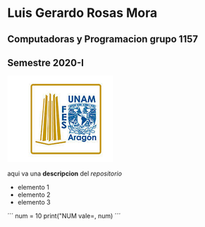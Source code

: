 # Luis Gerardo Rosas Mora
## Computadoras y Programacion grupo 1157
## Semestre 2020-I
![logo FES Aragon](fesa.jpg)

aqui va una **descripcion** del *repositorio*
- elemento 1
- elemento 2
- elemento 3

´´´
num = 10
print("NUM vale=, num)
´´´
